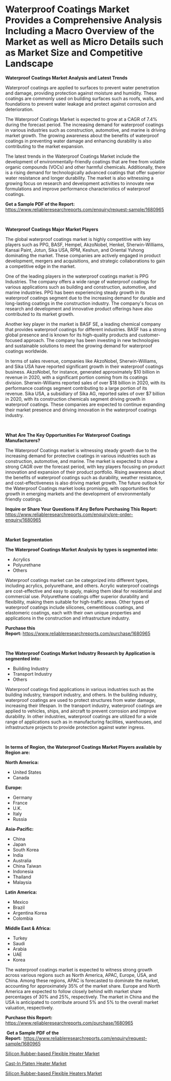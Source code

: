 <p><h1>Waterproof Coatings Market Provides a Comprehensive Analysis Including a Macro Overview of the Market as well as Micro Details such as Market Size and Competitive Landscape</h1></p><p><strong>Waterproof Coatings Market Analysis and Latest Trends</strong></p>
<p><p>Waterproof coatings are applied to surfaces to prevent water penetration and damage, providing protection against moisture and humidity. These coatings are commonly used on building surfaces such as roofs, walls, and foundations to prevent water leakage and protect against corrosion and deterioration.</p><p>The Waterproof Coatings Market is expected to grow at a CAGR of 7.4% during the forecast period. The increasing demand for waterproof coatings in various industries such as construction, automotive, and marine is driving market growth. The growing awareness about the benefits of waterproof coatings in preventing water damage and enhancing durability is also contributing to the market expansion.</p><p>The latest trends in the Waterproof Coatings Market include the development of environmentally-friendly coatings that are free from volatile organic compounds (VOCs) and other harmful chemicals. Additionally, there is a rising demand for technologically advanced coatings that offer superior water resistance and longer durability. The market is also witnessing a growing focus on research and development activities to innovate new formulations and improve performance characteristics of waterproof coatings.</p></p>
<p><strong>Get a Sample PDF of the Report:&nbsp;</strong> <a href="https://www.reliableresearchreports.com/enquiry/request-sample/1680965">https://www.reliableresearchreports.com/enquiry/request-sample/1680965</a></p>
<p>&nbsp;</p>
<p><strong>Waterproof Coatings Major Market Players</strong></p>
<p><p>The global waterproof coatings market is highly competitive with key players such as PPG, BASF, Hempel, AkzoNobel, Henkel, Sherwin-Williams, Kansai Paint, Jotun, Sika USA, RPM, Keshun, and Oriental Yuhong dominating the market. These companies are actively engaged in product development, mergers and acquisitions, and strategic collaborations to gain a competitive edge in the market.</p><p>One of the leading players in the waterproof coatings market is PPG Industries. The company offers a wide range of waterproof coatings for various applications such as building and construction, automotive, and marine industries. PPG has been experiencing steady growth in its waterproof coatings segment due to the increasing demand for durable and long-lasting coatings in the construction industry. The company's focus on research and development and innovative product offerings have also contributed to its market growth.</p><p>Another key player in the market is BASF SE, a leading chemical company that provides waterproof coatings for different industries. BASF has a strong global presence and is known for its high-quality products and customer-focused approach. The company has been investing in new technologies and sustainable solutions to meet the growing demand for waterproof coatings worldwide.</p><p>In terms of sales revenue, companies like AkzoNobel, Sherwin-Williams, and Sika USA have reported significant growth in their waterproof coatings business. AkzoNobel, for instance, generated approximately $10 billion in revenue in 2020, with a significant portion coming from its coatings division. Sherwin-Williams reported sales of over $18 billion in 2020, with its performance coatings segment contributing to a large portion of its revenue. Sika USA, a subsidiary of Sika AG, reported sales of over $7 billion in 2020, with its construction chemicals segment driving growth in waterproof coatings. These companies are expected to continue expanding their market presence and driving innovation in the waterproof coatings industry.</p></p>
<p>&nbsp;</p>
<p><strong>What Are The Key Opportunities For Waterproof Coatings Manufacturers?</strong></p>
<p><p>The Waterproof Coatings market is witnessing steady growth due to the increasing demand for protective coatings in various industries such as construction, automotive, and marine. The market is expected to show a strong CAGR over the forecast period, with key players focusing on product innovation and expansion of their product portfolio. Rising awareness about the benefits of waterproof coatings such as durability, weather resistance, and cost-effectiveness is also driving market growth. The future outlook for the Waterproof Coatings market looks promising, with opportunities for growth in emerging markets and the development of environmentally friendly coatings.</p></p>
<p><strong>Inquire or Share Your Questions If Any Before Purchasing This Report:</strong> <a href="https://www.reliableresearchreports.com/enquiry/pre-order-enquiry/1680965">https://www.reliableresearchreports.com/enquiry/pre-order-enquiry/1680965</a></p>
<p>&nbsp;</p>
<p><strong>Market Segmentation</strong></p>
<p><strong>The Waterproof Coatings Market Analysis by types is segmented into:</strong></p>
<p><ul><li>Acrylics</li><li>Polyurethane</li><li>Others</li></ul></p>
<p><p>Waterproof coatings market can be categorized into different types, including acrylics, polyurethane, and others. Acrylic waterproof coatings are cost-effective and easy to apply, making them ideal for residential and commercial use. Polyurethane coatings offer superior durability and flexibility, making them suitable for high-traffic areas. Other types of waterproof coatings include silicones, cementitious coatings, and elastomeric coatings, each with their own unique properties and applications in the construction and infrastructure industry.</p></p>
<p><strong>Purchase this Report:&nbsp;</strong><a href="https://www.reliableresearchreports.com/purchase/1680965">https://www.reliableresearchreports.com/purchase/1680965</a></p>
<p>&nbsp;</p>
<p><strong>The Waterproof Coatings Market Industry Research by Application is segmented into:</strong></p>
<p><ul><li>Building Industry</li><li>Transport Industry</li><li>Others</li></ul></p>
<p><p>Waterproof coatings find applications in various industries such as the building industry, transport industry, and others. In the building industry, waterproof coatings are used to protect structures from water damage, increasing their lifespan. In the transport industry, waterproof coatings are applied to vehicles, ships, and aircraft to prevent corrosion and improve durability. In other industries, waterproof coatings are utilized for a wide range of applications such as in manufacturing facilities, warehouses, and infrastructure projects to provide protection against water ingress.</p></p>
<p>&nbsp;</p>
<p><strong>In terms of Region, the Waterproof Coatings Market Players available by Region are:</strong></p>
<p>
    <p> <strong> North America: </strong>
        <ul>
            <li>United States</li>
            <li>Canada</li>
        </ul>
        </p> 
    <p> <strong> Europe: </strong>
        <ul>
            <li>Germany</li>
            <li>France</li>
            <li>U.K.</li>
            <li>Italy</li>
            <li>Russia</li>
        </ul>
        </p> 
    <p> <strong> Asia-Pacific: </strong>
        <ul>
            <li>China</li>
            <li>Japan</li>
            <li>South Korea</li>
            <li>India</li>
            <li>Australia</li>
            <li>China Taiwan</li>
            <li>Indonesia</li>
            <li>Thailand</li>
            <li>Malaysia</li>
        </ul>
        </p> 
    <p> <strong> Latin America: </strong>
        <ul>
            <li>Mexico</li>
            <li>Brazil</li>
            <li>Argentina Korea</li>
            <li>Colombia</li>
        </ul>
        </p> 
    <p> <strong> Middle East & Africa: </strong>
        <ul>
            <li>Turkey</li>
            <li>Saudi</li>
            <li>Arabia</li>
            <li>UAE</li>
            <li>Korea</li>
        </ul>
    </p>
    </p>
<p><p>The waterproof coatings market is expected to witness strong growth across various regions such as North America, APAC, Europe, USA, and China. Among these regions, APAC is forecasted to dominate the market, accounting for approximately 35% of the market share. Europe and North America are expected to follow closely behind with market share percentages of 30% and 25%, respectively. The market in China and the USA is anticipated to contribute around 5% and 5% to the overall market valuation, respectively.</p></p>
<p><strong>Purchase this Report: </strong><a href="https://www.reliableresearchreports.com/purchase/1680965">https://www.reliableresearchreports.com/purchase/1680965</a></p>
<p>&nbsp;<strong>Get a Sample PDF of the Report:&nbsp;&nbsp;</strong><a href="https://www.reliableresearchreports.com/enquiry/request-sample/1680965">https://www.reliableresearchreports.com/enquiry/request-sample/1680965</a></p>
<p><strong></strong></p>
<p><p><a href="https://view.publitas.com/reportprime-1/silicon-rubber-based-flexible-heater-market-research-report-forecasted-for-period-from-2023-2030-by-market-type-market-application-and-region/">Silicon Rubber-based Flexible Heater Market</a></p><p><a href="https://view.publitas.com/reportprime-1/cast-in-platen-heater-market-research-report-unlocks-analysis-on-the-market-financial-status-market-size-and-market-revenue-upto-2030/">Cast-In Platen Heater Market</a></p><p><a href="https://view.publitas.com/reportprime-1/silicon-rubber-based-flexible-heaters-market-provides-detailed-segmentation-of-this-market-based-on-type-application-and-region-and-forecast-for-the-period-from-2023-2030/">Silicon Rubber-based Flexible Heaters Market</a></p></p>